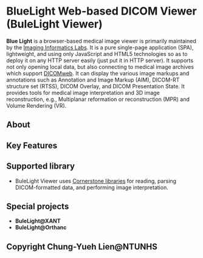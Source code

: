 <h1>BlueLight Web-based DICOM Viewer (BuleLight Viewer)</h1>
<p><strong>Blue Light</strong> is a browser-based medical image viewer is primarily maintained by the <a href="https://cylab.dicom.org.tw/">Imaging Informatics Labs</a>. It is a pure single-page application (SPA), lightweight, and using only JavaScript and HTML5 technologies so as to deploy it on any HTTP server easily (just put it in HTTP server). It supports not only opening local data, but also connecting to medical image archives which support <a href="https://www.dicomstandard.org/dicomweb/">DICOMweb</a>. It can display the various image markups and annotations such as Annotation and Image Markup (AIM), DICOM-RT structure set (RTSS), DICOM Overlay, and DICOM Presentation State. It provides tools for medical image interpretation and 3D image reconstruction, e.g., Multiplanar reformation or reconstruction (MPR) and Volume Rendering (VR).</p>

## About

## Key Features

## Supported library
* BuleLight Viewer uses  <a href="https://github.com/cornerstonejs">Cornerstone libraries</a> for reading, parsing DICOM-formatted data, and performing image interpretation.

## Special projects
* **BuleLight@XANT**
* **BuleLight@Orthanc**

## Copyright Chung-Yueh Lien@NTUNHS
